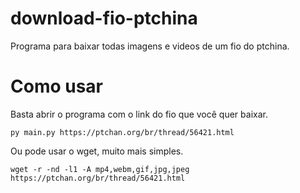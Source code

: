 # download-fio-ptchina

Programa para baixar todas imagens e videos de um fio do ptchina.

# Como usar

Basta abrir o programa com o link do fio que você quer baixar.

```
py main.py https://ptchan.org/br/thread/56421.html
```

Ou pode usar o wget, muito mais simples.

```
wget -r -nd -l1 -A mp4,webm,gif,jpg,jpeg https://ptchan.org/br/thread/56421.html
```